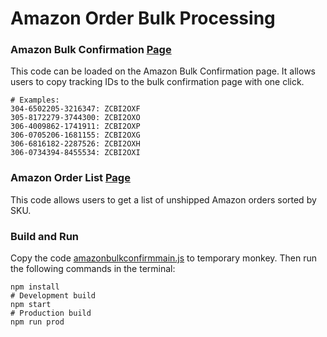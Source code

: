 # Amazon Order Bulk Processing


### Amazon Bulk Confirmation [Page](src/app/AmazonBulkConfirm.js)
This code can be loaded on the Amazon Bulk Confirmation page. It allows users to copy tracking IDs to the bulk confirmation page with one click.
```
# Examples: 
304-6502205-3216347: ZCBI2OXF
305-8172279-3744300: ZCBI2OXO
306-4009862-1741911: ZCBI2OXP
306-0705206-1681155: ZCBI2OXG
306-6816182-2287526: ZCBI2OXH
306-0734394-8455534: ZCBI2OXI
```

### Amazon Order List [Page](src/app/AmazonOrderList.js)
This code allows users to get a list of unshipped Amazon orders sorted by SKU.

### Build and Run
Copy the code [amazonbulkconfirmmain.js](tm\amazonbulkconfirmmain.js) to temporary monkey. Then run the following commands in the terminal:
```shell
npm install 
# Development build
npm start
# Production build
npm run prod
```